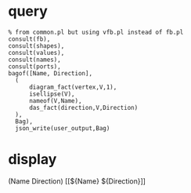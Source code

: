 # query
    % from common.pl but using vfb.pl instead of fb.pl
    consult(fb),
    consult(shapes),
    consult(values),
    consult(names),
    consult(ports),
    bagof([Name, Direction],
	  (
		  diagram_fact(vertex,V,1),
		  isellipse(V),
          nameof(V,Name),
		  das_fact(direction,V,Direction)
      ),	
	  Bag),
	  json_write(user_output,Bag)
# display
  (Name Direction)
  [[${Name} ${Direction}]]

